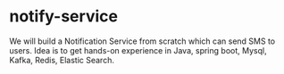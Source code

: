 # notify-service
We will build a Notification Service from scratch which can send SMS to users.
Idea is to get hands-on experience in Java, spring boot, Mysql, Kafka, Redis, Elastic Search.

